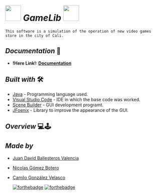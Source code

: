 # <img src = "https://user-images.githubusercontent.com/69222739/133937940-64332ceb-e2a7-4854-b325-08b481271fff.gif" width="50px" height="50px"><b> _**GameLib**_ </b> <img src = "https://user-images.githubusercontent.com/69222739/133937924-7498a496-5711-450a-9025-353b12c8a626.gif" width="50px" height="50px">

    This software is a simulation of the operation of new video games store in the city of Cali.

## <b> _Documentation_ </b> 📄

- **!Here Link!: [Documentation]()**


## <b> _Built with_ </b> 🛠️
+ [Java](https://www.java.com/es/) - Programming language used.
+ [Visual Studio Code](https://code.visualstudio.com/) - IDE in which the base code was worked.
+ [Scene Builder](https://gluonhq.com/products/scene-builder/) - GUI development programt.
+ [JFoenix](https://github.com/sshahine/JFoenix) - Library to improve the appearance of the GUI.

## <b> _Overview_ </b> 💻🕹️









## <b> _Made by_ </b>

+ [Juan David Ballesteros Valencia](https://github.com/JuanDavidBallesteros "J. David Ballesteros")
+ [Nicolas Gómez Botero](https://github.com/nicolasg1911 "Nicolas Gómez")
+ [Camilo González Velasco](https://github.com/camilogonzalez7424 "Camilo González")


  [![forthebadge](https://forthebadge.com/images/badges/made-with-java.svg)](https://forthebadge.com) 
  [![forthebadge](https://forthebadge.com/images/badges/built-with-love.svg)](https://forthebadge.com)
